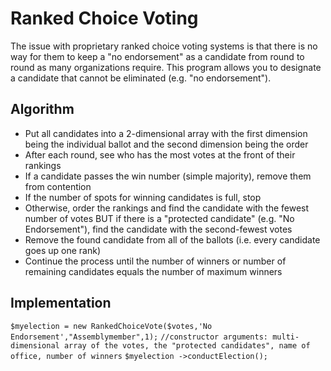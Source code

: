 # Ranked Choice Voting #

The issue with proprietary ranked choice voting systems is that there is no way for them to keep a "no endorsement" as a candidate from round to round as many organizations require. This program allows you to designate a candidate that cannot be eliminated (e.g. "no endorsement").

## Algorithm ##
- Put all candidates into a 2-dimensional array with the first dimension being the individual ballot and the second dimension being the order
- After each round, see who has the most votes at the front of their rankings
- If a candidate passes the win number (simple majority), remove them from contention
- If the number of spots for winning candidates is full, stop
- Otherwise, order the rankings and find the candidate with the fewest number of votes BUT if there is a "protected candidate" (e.g. "No Endorsement"), find the candidate with the second-fewest votes
- Remove the found candidate from all of the ballots (i.e. every candidate goes up one rank)
- Continue the process until the number of winners or number of remaining candidates equals the number of maximum winners

## Implementation ##
`$myelection = new RankedChoiceVote($votes,'No Endorsement',"Assemblymember",1);`
`//constructor arguments: multi-dimensional array of the votes, the "protected candidates", name of office, number of winners`
`$myelection ->conductElection();`

